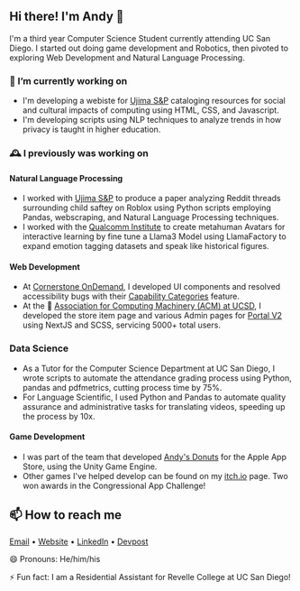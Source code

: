 ## Hi there! I'm Andy 👋

I'm a third year Computer Science Student currently attending UC San Diego. I started out doing game development and Robotics, then pivoted to exploring Web Development and Natural Language Processing.  

### 🔭 I’m currently working on

- I'm developing a webiste for [Ujima S&P](https://sites.google.com/view/ujima-sp-lab/home?authuser=0) cataloging resources for social and cultural impacts of computing using HTML, CSS, and Javascript.
- I'm developing scripts using NLP techniques to analyze trends in how privacy is taught in higher education.

### 🕰️ I previously was working on

#### Natural Language Processing
- I worked with [Ujima S&P](https://sites.google.com/view/ujima-sp-lab/home?authuser=0) to produce a paper analyzing Reddit threads surrounding child saftey on Roblox using Python scripts employing Pandas, webscraping, and Natural Language Processing techniques.
- I worked with the [Qualcomm Institute](https://qi.ucsd.edu/) to create metahuman Avatars for interactive learning by fine tune a Llama3 Model using LlamaFactory to expand emotion tagging datasets and speak like historical figures.

#### Web Development
- At [Cornerstone OnDemand](https://www.cornerstoneondemand.com/), I developed UI components and resolved accessibility bugs with their [Capability Categories](https://help.csod.com/help/csod_0/Content/Core_Functions/Capabilities/Capability_Categories/Manage_Capability_Categories.htm?tocpath=General%20Features%20(Core)%7CCapabilities%20and%20Skills%20Profile%7CCapabilities%20Administration%7CCapability%20Categories%7C_____0) feature.
- At the 🔷 [Association for Computing Machinery (ACM) at UCSD](https://acmucsd.com), I developed the store item page and various Admin pages for [Portal V2](https://github.com/acmucsd/membership-portal-ui-v2) using NextJS and SCSS, servicing 5000+ total users.

### Data Science

- As a Tutor for the Computer Science Department at UC San Diego, I wrote scripts to automate the attendance grading process using Python, pandas and pdfmetrics, cutting process time by 75%.
- For Language Scientific, I used Python and Pandas to automate quality assurance and administrative tasks for translating videos, speeding up the process by 10x.

#### Game Development 
- I was part of the team that developed [Andy's Donuts](https://apps.apple.com/us/app/andys-donuts/id1551910340) for the Apple App Store, using the Unity Game Engine.
- Other games I've helped develop can be found on my [itch.io](https://wishingwell13.itch.io/) page. Two won awards in the Congressional App Challenge!

## 📫 How to reach me

[Email](andy.smithwick@gmail.com) • [Website](https://wishingwell13.github.io/) • [LinkedIn](https://www.linkedin.com/in/andy-smithwick/) • [Devpost](https://devpost.com/andy-smithwick?ref_content=user-portfolio&ref_feature=portfolio&ref_medium=global-nav)

😄 Pronouns: He/him/his

⚡ Fun fact: I am a Residential Assistant for Revelle College at UC San Diego!

<!--
**WishingWell13/WishingWell13** is a ✨ _special_ ✨ repository because its `README.md` (this file) appears on your GitHub profile.

Here are some ideas to get you started:

- 🔭 I’m currently working on ...
- 🌱 I’m currently learning ...
- 👯 I’m looking to collaborate on ...
- 🤔 I’m looking for help with ...
- 💬 Ask me about ...
- 📫 How to reach me: ...
- 😄 Pronouns: ...
- ⚡ Fun fact: ...
-->
